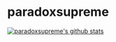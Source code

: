 # paradoxsupreme
[![paradoxsupreme's github stats](https://github-readme-stats.vercel.app/api?username=paradoxsupreme&count_private=true&show_icons=true&theme=buefy)](https://github.com/paradoxsupreme/paradoxsupreme)

